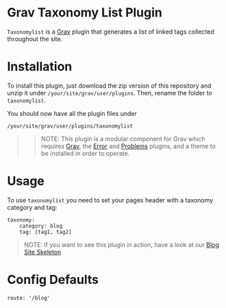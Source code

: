 # Grav Taxonomy List Plugin

`Taxonomylist` is a [Grav](http://github.com/getgrav/grav) plugin that generates a list of linked tags collected throughout	the site. 

# Installation

To install this plugin, just download the zip version of this repository and unzip it under `/your/site/grav/user/plugins`. Then, rename the folder to `taxonomylist`.

You should now have all the plugin files under

	/your/site/grav/user/plugins/taxonomylist
	
>> NOTE: This plugin is a modular component for Grav which requires [Grav](http://github.com/getgrav/grav), the [Error](https://github.com/getgrav/grav-plugin-error) and [Problems](https://github.com/getgrav/grav-plugin-problems) plugins, and a theme to be installed in order to operate.

# Usage

To use `taxonomylist` you need to set your pages header with a  taxonomy category and tag:

```
taxonomy:
    category: blog
    tag: [tag1, tag2]
```

> NOTE: If you want to see this plugin in action, have a look at our [Blog Site Skeleton](http://github.com/grav/grav-skeleton-blog-site/archive/master.zip)

# Config Defaults
```
route: '/blog'
```

